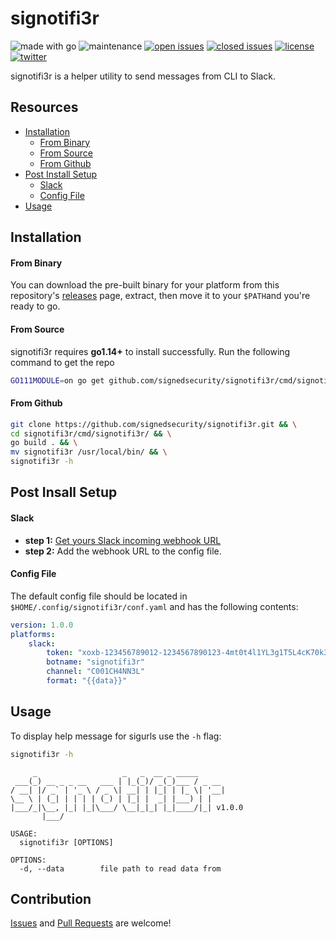 # signotifi3r

![made with go](https://img.shields.io/badge/made%20with-Go-0040ff.svg) ![maintenance](https://img.shields.io/badge/maintained%3F-yes-0040ff.svg) [![open issues](https://img.shields.io/github/issues-raw/signedsecurity/signotifi3r.svg?style=flat&color=0040ff)](https://github.com/signedsecurity/signotifi3r/issues?q=is:issue+is:open) [![closed issues](https://img.shields.io/github/issues-closed-raw/signedsecurity/signotifi3r.svg?style=flat&color=0040ff)](https://github.com/signedsecurity/signotifi3r/issues?q=is:issue+is:closed) [![license](https://img.shields.io/badge/License-MIT-gray.svg?colorB=0040FF)](https://github.com/signedsecurity/signotifi3r/blob/master/LICENSE) [![twitter](https://img.shields.io/badge/twitter-@signedsecurity-0040ff.svg)](https://twitter.com/signedsecurity)

signotifi3r is a helper utility to send messages from CLI to Slack.

## Resources

* [Installation](#installation)
    * [From Binary](#from-binary)
    * [From Source](#from-source)
    * [From Github](#from-github)
* [Post Install Setup](#post-install-setup)
    * [Slack](#slack)
    * [Config File](#config-file)
* [Usage](#usage)

## Installation

#### From Binary

You can download the pre-built binary for your platform from this repository's [releases](https://github.com/signedsecurity/signotifi3r/releases/) page, extract, then move it to your `$PATH`and you're ready to go.

#### From Source

signotifi3r requires **go1.14+** to install successfully. Run the following command to get the repo

```bash
GO111MODULE=on go get github.com/signedsecurity/signotifi3r/cmd/signotifi3r
```

#### From Github

```bash
git clone https://github.com/signedsecurity/signotifi3r.git && \
cd signotifi3r/cmd/signotifi3r/ && \
go build . && \
mv signotifi3r /usr/local/bin/ && \
signotifi3r -h
```

## Post Insall Setup 

#### Slack

* __step 1:__ [Get yours Slack incoming webhook URL](https://slack.com/intl/en-id/help/articles/115005265063-Incoming-webhooks-for-Slack)
* __step 2:__ Add the webhook URL to the config file.

#### Config File

The default config file should be located in `$HOME/.config/signotifi3r/conf.yaml` and has the following contents:

```yaml
version: 1.0.0
platforms:
    slack:
        token: "xoxb-123456789012-1234567890123-4mt0t4l1YL3g1T5L4cK70k3N"
        botname: "signotifi3r"
        channel: "C001CH4NN3L"
        format: "{{data}}"
```

## Usage

To display help message for sigurls use the `-h` flag:

```bash
signotifi3r -h
```

```
     _                   _   _  __ _ _____      
 ___(_) __ _ _ __   ___ | |_(_)/ _(_)___ / _ __ 
/ __| |/ _` | '_ \ / _ \| __| | |_| | |_ \| '__|
\__ \ | (_| | | | | (_) | |_| |  _| |___) | |   
|___/_|\__, |_| |_|\___/ \__|_|_| |_|____/|_| v1.0.0
       |___/

USAGE:
  signotifi3r [OPTIONS]

OPTIONS:
  -d, --data        file path to read data from
```

## Contribution

[Issues](https://github.com/signedsecurity/signotifi3r/issues) and [Pull Requests](https://github.com/signedsecurity/signotifi3r/pulls) are welcome!